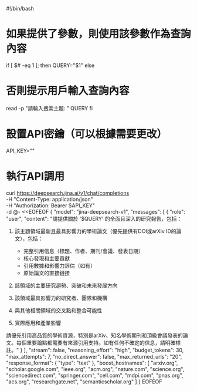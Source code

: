 #!/bin/bash

# 如果提供了參數，則使用該參數作為查詢內容
if [ $# -eq 1 ]; then
  QUERY="$1"
else
  # 否則提示用戶輸入查詢內容
  read -p "請輸入搜索主題: " QUERY
fi

# 設置API密鑰（可以根據需要更改）
API_KEY=""

# 執行API調用
curl https://deepsearch.jina.ai/v1/chat/completions \
  -H "Content-Type: application/json" \
  -H "Authorization: Bearer $API_KEY" \
  -d @- <<EOFEOF
  {
    "model": "jina-deepsearch-v1",
    "messages": [
        {
            "role": "user",
            "content": "請提供關於 '$QUERY' 的全面且深入的研究報告，包括：

1. 該主題領域最新且最具影響力的學術論文（優先提供有DOI或arXiv ID的論文），包括：
   - 完整引用信息（標題、作者、期刊/會議、發表日期）
   - 核心發現和主要貢獻
   - 引用數據和影響力評估（如有）
   - 原始論文的直接鏈接

2. 該領域的主要研究趨勢、突破和未來發展方向

3. 該領域最具影響力的研究者、團隊和機構

4. 與其他相關領域的交叉點和整合可能性

5. 實際應用和產業影響

請優先引用高品質的學術資源，特別是arXiv、知名學術期刊和頂級會議發表的論文。每個重要論點都需要有來源引用支持。如有任何不確定的信息，請明確標註。"
        }
    ],
    "stream": false,
    "reasoning_effort": "high",
    "budget_tokens": 30,
    "max_attempts": 7,
    "no_direct_answer": false,
    "max_returned_urls": "20",
    "response_format": {
        "type": "text"
    },
    "boost_hostnames": [
        "arxiv.org",
        "scholar.google.com",
        "ieee.org",
        "acm.org",
        "nature.com",
        "science.org",
        "sciencedirect.com",
        "springer.com",
        "cell.com",
        "mdpi.com",
        "pnas.org",
        "acs.org",
        "researchgate.net",
        "semanticscholar.org"
    ]
  }
EOFEOF